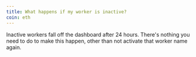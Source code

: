 ```yaml
---
title: What happens if my worker is inactive?
coin: eth
---
```


Inactive workers fall off the dashboard after 24 hours. There's nothing you need to do to make this happen, other than not activate that worker name again.
